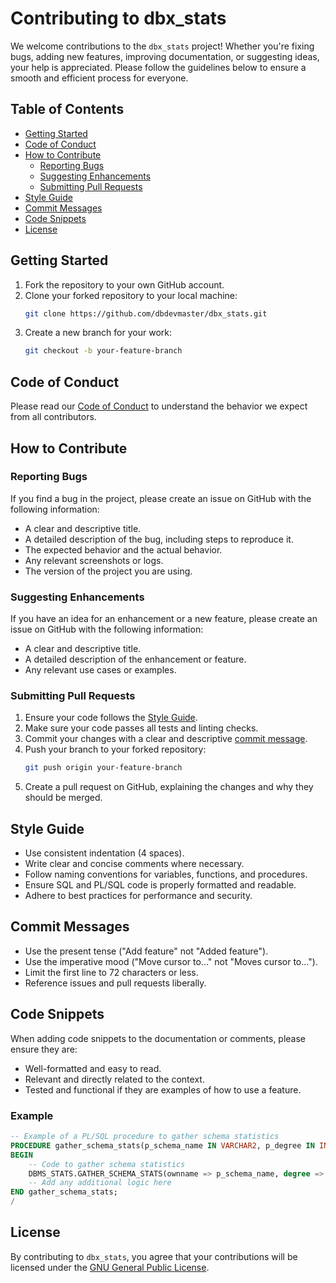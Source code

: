 # Contributing to dbx_stats

We welcome contributions to the `dbx_stats` project! Whether you're fixing bugs, adding new features, improving documentation, or suggesting ideas, your help is appreciated. Please follow the guidelines below to ensure a smooth and efficient process for everyone.

## Table of Contents

- [Getting Started](#getting-started)
- [Code of Conduct](#code-of-conduct)
- [How to Contribute](#how-to-contribute)
  - [Reporting Bugs](#reporting-bugs)
  - [Suggesting Enhancements](#suggesting-enhancements)
  - [Submitting Pull Requests](#submitting-pull-requests)
- [Style Guide](#style-guide)
- [Commit Messages](#commit-messages)
- [Code Snippets](#code-snippets)
- [License](#license)

## Getting Started

1. Fork the repository to your own GitHub account.
2. Clone your forked repository to your local machine:
    ```sh
    git clone https://github.com/dbdevmaster/dbx_stats.git
    ```
3. Create a new branch for your work:
    ```sh
    git checkout -b your-feature-branch
    ```

## Code of Conduct

Please read our [Code of Conduct](CODE_OF_CONDUCT.md) to understand the behavior we expect from all contributors.

## How to Contribute

### Reporting Bugs

If you find a bug in the project, please create an issue on GitHub with the following information:
- A clear and descriptive title.
- A detailed description of the bug, including steps to reproduce it.
- The expected behavior and the actual behavior.
- Any relevant screenshots or logs.
- The version of the project you are using.

### Suggesting Enhancements

If you have an idea for an enhancement or a new feature, please create an issue on GitHub with the following information:
- A clear and descriptive title.
- A detailed description of the enhancement or feature.
- Any relevant use cases or examples.

### Submitting Pull Requests

1. Ensure your code follows the [Style Guide](#style-guide).
2. Make sure your code passes all tests and linting checks.
3. Commit your changes with a clear and descriptive [commit message](#commit-messages).
4. Push your branch to your forked repository:
    ```sh
    git push origin your-feature-branch
    ```
5. Create a pull request on GitHub, explaining the changes and why they should be merged.

## Style Guide

- Use consistent indentation (4 spaces).
- Write clear and concise comments where necessary.
- Follow naming conventions for variables, functions, and procedures.
- Ensure SQL and PL/SQL code is properly formatted and readable.
- Adhere to best practices for performance and security.

## Commit Messages

- Use the present tense ("Add feature" not "Added feature").
- Use the imperative mood ("Move cursor to..." not "Moves cursor to...").
- Limit the first line to 72 characters or less.
- Reference issues and pull requests liberally.

## Code Snippets

When adding code snippets to the documentation or comments, please ensure they are:

- Well-formatted and easy to read.
- Relevant and directly related to the context.
- Tested and functional if they are examples of how to use a feature.

### Example

```sql
-- Example of a PL/SQL procedure to gather schema statistics
PROCEDURE gather_schema_stats(p_schema_name IN VARCHAR2, p_degree IN INTEGER, p_cluster IN VARCHAR2 DEFAULT 'FALSE') IS
BEGIN
    -- Code to gather schema statistics
    DBMS_STATS.GATHER_SCHEMA_STATS(ownname => p_schema_name, degree => p_degree);
    -- Add any additional logic here
END gather_schema_stats;
/
```

## License

By contributing to `dbx_stats`, you agree that your contributions will be licensed under the [GNU General Public License](LICENSE).
